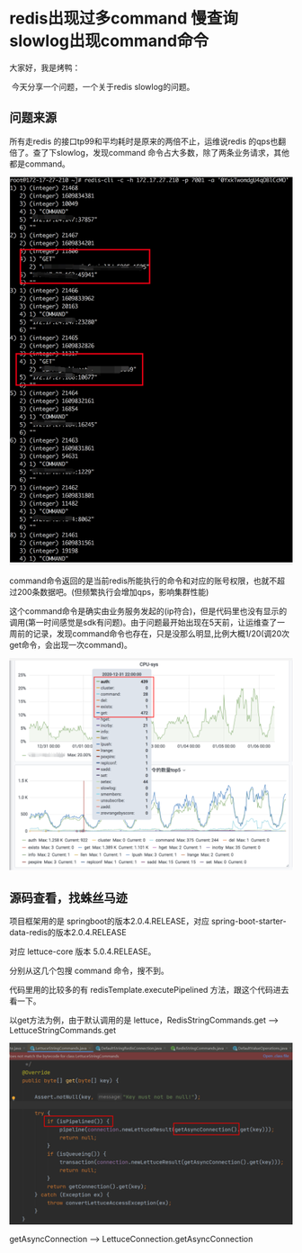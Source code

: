 # redis出现过多command 慢查询slowlog出现command命令

大家好，我是烤鸭：

​	今天分享一个问题，一个关于redis slowlog的问题。



## 问题来源

所有走redis 的接口tp99和平均耗时是原来的两倍不止，运维说redis 的qps也翻倍了。查了下slowlog，发现command 命令占大多数，除了两条业务请求，其他都是command。

![1](.\1.png)

command命令返回的是当前redis所能执行的命令和对应的账号权限，也就不超过200条数据吧。(但频繁执行会增加qps，影响集群性能)

这个command命令是确实由业务服务发起的(ip符合)，但是代码里也没有显示的调用(第一时间感觉是sdk有问题)。由于问题最开始出现在5天前，让运维查了一周前的记录，发现command命令也存在，只是没那么明显,比例大概1/20(调20次get命令，会出现一次command)。

![1](.\2.png)

## 源码查看，找蛛丝马迹

项目框架用的是 springboot的版本2.0.4.RELEASE，对应 spring-boot-starter-data-redis的版本2.0.4.RELEASE

对应 lettuce-core 版本 5.0.4.RELEASE。

分别从这几个包搜 command  命令，搜不到。

代码里用的比较多的有 redisTemplate.executePipelined 方法，跟这个代码进去看一下。

以get方法为例，由于默认调用的是 lettuce，RedisStringCommands.get ——> LettuceStringCommands.get

![1](.\3.png)

getAsyncConnection —> LettuceConnection.getAsyncConnection